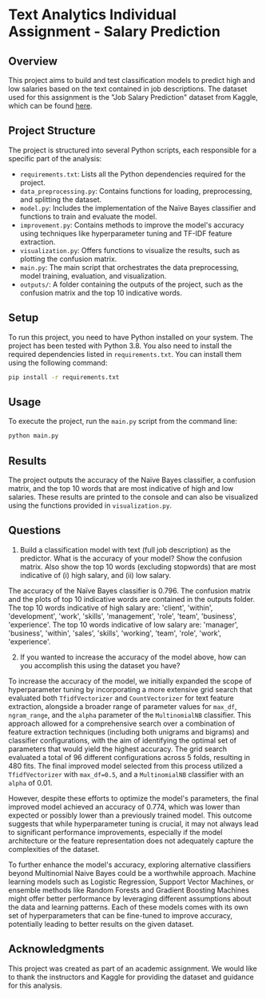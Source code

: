 # Text Analytics Individual Assignment - Salary Prediction

## Overview
This project aims to build and test classification models to predict high and low salaries based on the text contained in job descriptions. The dataset used for this assignment is the "Job Salary Prediction" dataset from Kaggle, which can be found [here](http://www.kaggle.com/c/job-salary-prediction).

## Project Structure
The project is structured into several Python scripts, each responsible for a specific part of the analysis:

- `requirements.txt`: Lists all the Python dependencies required for the project.
- `data_preprocessing.py`: Contains functions for loading, preprocessing, and splitting the dataset.
- `model.py`: Includes the implementation of the Naïve Bayes classifier and functions to train and evaluate the model.
- `improvement.py`: Contains methods to improve the model's accuracy using techniques like hyperparameter tuning and TF-IDF feature extraction.
- `visualization.py`: Offers functions to visualize the results, such as plotting the confusion matrix.
- `main.py`: The main script that orchestrates the data preprocessing, model training, evaluation, and visualization.
- `outputs/`: A folder containing the outputs of the project, such as the confusion matrix and the top 10 indicative words.

## Setup
To run this project, you need to have Python installed on your system. The project has been tested with Python 3.8. You also need to install the required dependencies listed in `requirements.txt`. You can install them using the following command:

```bash
pip install -r requirements.txt
```

## Usage
To execute the project, run the `main.py` script from the command line:

```bash
python main.py
```

## Results
The project outputs the accuracy of the Naïve Bayes classifier, a confusion matrix, and the top 10 words that are most indicative of high and low salaries. These results are printed to the console and can also be visualized using the functions provided in `visualization.py`.

## Questions

1. Build a classification model with text (full job description) as the predictor. What is the accuracy of your model? Show the confusion matrix. Also show the top 10 words (excluding stopwords) that are most indicative of (i) high salary, and (ii) low salary.

The accuracy of the Naïve Bayes classifier is 0.796. The confusion matrix and the plots of top 10 indicative words are contained in the outputs folder. The top 10 words indicative of high salary are: 'client', 'within', 'development', 'work', 'skills', 'management', 'role', 'team', 'business', 'experience'. The top 10 words indicative of low salary are: 'manager', 'business', 'within', 'sales', 'skills', 'working', 'team', 'role', 'work', 'experience'.

2. If you wanted to increase the accuracy of the model above, how can you accomplish this using the dataset you have?

To increase the accuracy of the model, we initially expanded the scope of hyperparameter tuning by incorporating a more extensive grid search that evaluated both `TfidfVectorizer` and `CountVectorizer` for text feature extraction, alongside a broader range of parameter values for `max_df`, `ngram_range`, and the `alpha` parameter of the `MultinomialNB` classifier. This approach allowed for a comprehensive search over a combination of feature extraction techniques (including both unigrams and bigrams) and classifier configurations, with the aim of identifying the optimal set of parameters that would yield the highest accuracy. The grid search evaluated a total of 96 different configurations across 5 folds, resulting in 480 fits. The final improved model selected from this process utilized a `TfidfVectorizer` with `max_df=0.5`, and a `MultinomialNB` classifier with an `alpha` of 0.01.

However, despite these efforts to optimize the model's parameters, the final improved model achieved an accuracy of 0.774, which was lower than expected or possibly lower than a previously trained model. This outcome suggests that while hyperparameter tuning is crucial, it may not always lead to significant performance improvements, especially if the model architecture or the feature representation does not adequately capture the complexities of the dataset.

To further enhance the model's accuracy, exploring alternative classifiers beyond Multinomial Naive Bayes could be a worthwhile approach. Machine learning models such as Logistic Regression, Support Vector Machines, or ensemble methods like Random Forests and Gradient Boosting Machines might offer better performance by leveraging different assumptions about the data and learning patterns. Each of these models comes with its own set of hyperparameters that can be fine-tuned to improve accuracy, potentially leading to better results on the given dataset.

## Acknowledgments
This project was created as part of an academic assignment. We would like to thank the instructors and Kaggle for providing the dataset and guidance for this analysis.
